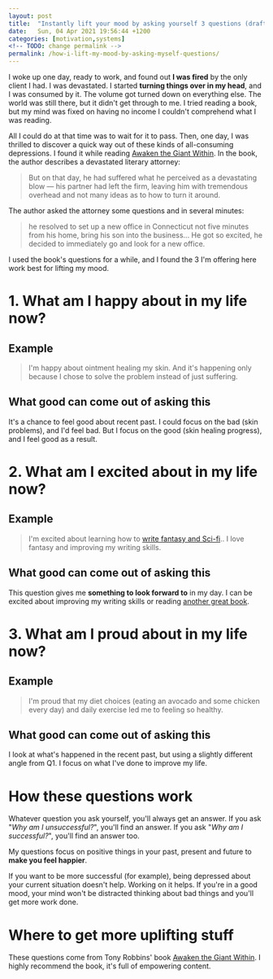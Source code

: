 ```yaml
---
layout: post
title:  "Instantly lift your mood by asking yourself 3 questions (draft)"
date:   Sun, 04 Apr 2021 19:56:44 +1200
categories: [motivation,systems]
<!-- TODO: change permalink -->
permalink: /how-i-lift-my-mood-by-asking-myself-questions/
---
```


I woke up one day, ready to work, and found out **I was fired** by the only
client I had. I was devastated. I started **turning things over in my head**,
and I was consumed by it. The volume got turned down on everything else. The
world was still there, but it didn't get through to me. I tried reading a book,
but my mind was fixed on having no income I couldn't comprehend what I was
reading.

All I could do at that time was to wait for it to pass. Then, one day, I was
thrilled to discover a quick way out of these kinds of all-consuming
depressions. I found it while reading [Awaken the Giant Within](https://www.goodreads.com/book/show/180116.Awaken_the_Giant_Within?ac=1&from_search=true&qid=YRN1pWVUkI&rank=1). In the book, the author describes a
devastated literary attorney:
> But on that day, he had suffered what he perceived as a devastating blow — his
> partner had left the firm, leaving him with tremendous overhead and not many
> ideas as to how to turn it around.

The author asked the attorney some questions and in several minutes:
> he resolved to set up a new office in Connecticut not five minutes from his
> home, bring his son into the business...
> He got so excited, he decided to immediately go and look for a new office.

I used the book's questions for a while, and I found the 3 I'm offering here
work best for lifting my mood.

# 1. What am I happy about in my life now?

## Example
> I'm happy about ointment healing my skin. And it's happening only
  because I chose to solve the problem instead of just suffering.

## What good can come out of asking this

It's a chance to feel good about recent past. I could focus on the bad (skin
problems), and I'd feel bad. But I focus on the good (skin healing progress),
and I feel good as a result.

# 2. What am I excited about in my life now?

## Example

> I'm excited about learning how to [write fantasy and
Sci-fi](https://www.youtube.com/watch?v=-6HOdHEeosc&ab_channel=BrandonSanderson)..
I love fantasy and improving my writing skills.

## What good can come out of asking this

This question gives me **something to look forward to** in my day. I can be
excited about improving my writing skills or reading [another great
book](https://www.goodreads.com/book/show/54938047-mind-management-not-time-management).

# 3. What am I proud about in my life now?

## Example
> I'm proud that my diet choices (eating an avocado and some chicken every day)
> and daily exercise led me to feeling so healthy.

## What good can come out of asking this

I look at what's happened in the recent past, but using a slightly different
angle from Q1. I focus on what I've done to improve my life.

# How these questions work

Whatever question you ask yourself, you'll always get an answer. If you ask
"_Why am I unsuccessful?_", you'll find an answer. If you ask "_Why am I
successful?_", you'll find an answer too.

My questions focus on positive things in your past, present and future to
**make you feel happier**.

If you want to be more successful (for example), being depressed about your
current situation doesn't help. Working on it helps. If you're in a good mood,
your mind won't be distracted thinking about bad things and you'll get more work
done.

# Where to get more uplifting stuff

These questions come from Tony Robbins' book [Awaken the Giant Within](https://www.goodreads.com/book/show/180116.Awaken_the_Giant_Within?ac=1&from_search=true&qid=YRN1pWVUkI&rank=1).
I highly recommend the book, it's full of empowering content.
